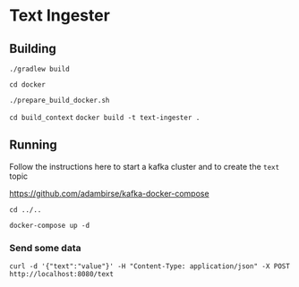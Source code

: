 # Text Ingester


## Building

`./gradlew build`


`cd docker`

`./prepare_build_docker.sh`

`cd build_context`
`docker build -t text-ingester .`


## Running

Follow the instructions here to start a kafka cluster and to create the `text` topic

https://github.com/adambirse/kafka-docker-compose

`cd ../..`

`docker-compose up -d`


### Send some data

`curl -d '{"text":"value"}' -H "Content-Type: application/json" -X POST http://localhost:8080/text`